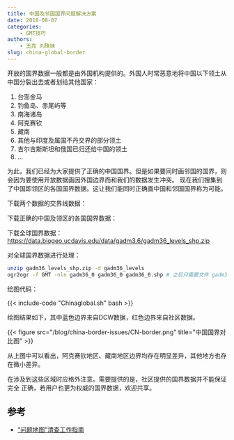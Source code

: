 ```yaml
---
title: 中国及邻国国界问题解决方案
date: 2018-08-07
categories:
    - GMT技巧
authors:
    - 王亮 刘珠妹
slug: china-global-border
---
```


开放的国界数据一般都是由外国机构提供的。外国人时常恶意地将中国以下领土从中国分裂出去或者划给其他国家：

1. 台澎金马
2. 钓鱼岛、赤尾屿等
3. 南海诸岛
4. 阿克赛钦
5. 藏南
6. 其他与印度及属国不丹交界的部分领土
7. 吉尔吉斯斯坦和俄国已归还给中国的领土
8. ...

为此，我们已经为大家提供了正确的中国国界。但是如果要同时画邻国的国界，则会因为要使用开放数据画因外国边界而和我们的数据发生冲突。
现在我们搜集到了中国即领区的各国国界数据。这让我们能同时正确画中国和邻国国界称为可能。

下载两个数据的交界线数据：

下载正确的中国及领区的各国国界数据：

下载全球国界数据：https://data.biogeo.ucdavis.edu/data/gadm3.6/gadm36_levels_shp.zip

对全球国界数据进行处理：

````bash
unzip gadm36_levels_shp.zip -d gadm36_levels
ogr2ogr -f GMT -nln gadm36_0 gadm36_0 gadm36_0.shp # 之后只需要文件 gadm36_0.gmt
````

绘图代码：

{{< include-code "Chinaglobal.sh" bash >}}

绘图结果如下，其中蓝色边界来自DCW数据，红色边界来自社区数据。

{{< figure src="/blog/china-border-issues/CN-border.png" title="中国国界对比图" >}}

从上图中可以看出，阿克赛钦地区、藏南地区边界均存在明显差异，其他地方也存在微小差异。

在涉及到这些区域时应格外注意。需要提供的是，社区提供的国界数据并不能保证完全
正确，若用户也更为权威的国界数据，欢迎共享。

## 参考

- [“问题地图”清查工作指南](http://www.iap.cas.cn/xwzx/tzgg/201709/P020170911372769133133.pdf)
